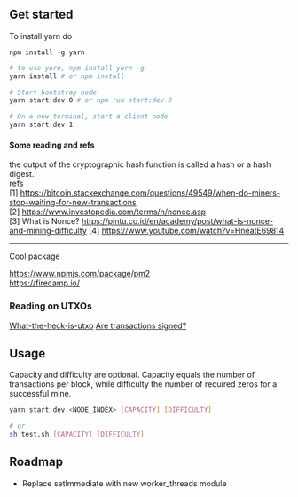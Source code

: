 ## Get started

To install yarn do

```
npm install -g yarn
```

```bash
# to use yarn, npm install yarn -g
yarn install # or npm install

# Start bootstrap node
yarn start:dev 0 # or npm run start:dev 0

# On a new terminal, start a client node
yarn start:dev 1
```

#### Some reading and refs

the output of the cryptographic hash function is called a hash or a hash digest.  
refs  
[1] https://bitcoin.stackexchange.com/questions/49549/when-do-miners-stop-waiting-for-new-transactions  
[2] https://www.investopedia.com/terms/n/nonce.asp  
[3] What is Nonce? https://pintu.co.id/en/academy/post/what-is-nonce-and-mining-difficulty
[4] https://www.youtube.com/watch?v=HneatE69814

<hr/>
Cool package

https://www.npmjs.com/package/pm2  
https://firecamp.io/

### Reading on UTXOs

[What-the-heck-is-utxo](https://medium.com/bitbees/what-the-heck-is-utxo-ca68f2651819)
[Are transactions signed?](https://bitcoin.stackexchange.com/questions/106039/are-utxos-signed-with-a-private-key)

## Usage

Capacity and difficulty are optional. Capacity equals the number of transactions per block,
while difficulty the number of required zeros for a successful mine.

```bash
yarn start:dev <NODE_INDEX> [CAPACITY] [DIFFICULTY]

# or
sh test.sh [CAPACITY] [DIFFICULTY]
```

## Roadmap
- Replace setImmediate with new worker_threads module
